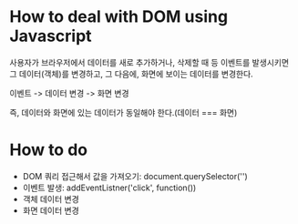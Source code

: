 # How to deal with DOM using Javascript

사용자가 브라우저에서 데이터를 새로 추가하거나, 삭제할 때 등 이벤트를 발생시키면 그 데이터(객체)를 변경하고, 그 다음에, 화면에 보이는 데이터를 변경한다.

이벤트 -> 데이터 변경 -> 화면 변경

즉, 데이터와 화면에 있는 데이터가 동일해야 한다.(데이터 === 화면)


# How to do
- DOM 쿼리 접근해서 값을 가져오기: document.querySelector('')
- 이벤트 발생: addEventListner('click', function())
- 객체 데이터 변경
- 화면 데이터 변경
